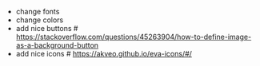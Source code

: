 * change fonts
* change colors
* add nice buttons # https://stackoverflow.com/questions/45263904/how-to-define-image-as-a-background-button
* add nice icons # https://akveo.github.io/eva-icons/#/
